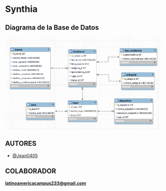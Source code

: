 # Synthia

## Diagrama de la Base de Datos

![Relación de tablas](./IMAGES/diagrama_DB.png)

## AUTORES

- [@Jean0405](https://github.com/Jean0405)

## COLABORADOR

**latinoamericacampus233@gmail.com**
